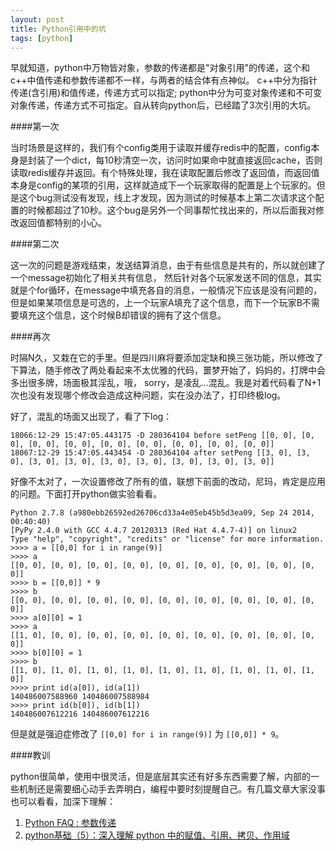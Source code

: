 ```yaml
---
layout: post
title: Python引用中的坑
tags: [python]
---
```


早就知道，python中万物皆对象，参数的传递都是"对象引用"的传递，这个和c++中值传递和参数传递都不一样，与两者的结合体有点神似。 c++中分为指针传递(含引用)和值传递，传递方式可以指定; python中分为可变对象传递和不可变对象传递，传递方式不可指定。自从转向python后，已经踏了3次引用的大坑。

<!--more-->

####第一次

当时场景是这样的，我们有个config类用于读取并缓存redis中的配置，config本身是封装了一个dict，每10秒清空一次，访问时如果命中就直接返回cache，否则读取redis缓存并返回。有个特殊处理，我在读取配置后修改了返回值，而返回值本身是config的某项的引用，这样就造成下一个玩家取得的配置是上个玩家的。但是这个bug测试没有发现，线上才发现，因为测试的时候基本上第二次请求这个配置的时候都超过了10秒。这个bug是另外一个同事帮忙找出来的，所以后面我对修改返回值都特别的小心。

####第二次

这一次的问题是游戏结束，发送结算消息，由于有些信息是共有的，所以就创建了一个message初始化了相关共有信息， 然后针对各个玩家发送不同的信息，其实就是个for循环，在message中填充各自的消息，一般情况下应该是没有问题的，但是如果某项信息是可选的，上一个玩家A填充了这个信息，而下一个玩家B不需要填充这个信息，这个时候B却错误的拥有了这个信息。

####再次

时隔N久，又栽在它的手里。但是四川麻将要添加定缺和换三张功能，所以修改了下算法，随手修改了两处看起来不太优雅的代码，噩梦开始了，妈妈的，打牌中会多出很多牌，场面极其淫乱，哦， sorry，是凌乱...混乱。我是对着代码看了N+1次也没有发现哪个修改会造成这种问题，实在没办法了，打印终极log。

好了，混乱的场面又出现了，看了下log：

```
18066:12-29 15:47:05.443175 -D 280364104 before setPeng [[0, 0], [0, 0], [0, 0], [0, 0], [0, 0], [0, 0], [0, 0], [0, 0], [0, 0]]
18067:12-29 15:47:05.443454 -D 280364104 after setPeng [[3, 0], [3, 0], [3, 0], [3, 0], [3, 0], [3, 0], [3, 0], [3, 0], [3, 0]]
```

好像不太对了，一次设置修改了所有的值，联想下前面的改动，尼玛，肯定是应用的问题。下面打开python做实验看看。

```
Python 2.7.8 (a980ebb26592ed26706cd33a4e05eb45b5d3ea09, Sep 24 2014, 00:40:40)
[PyPy 2.4.0 with GCC 4.4.7 20120313 (Red Hat 4.4.7-4)] on linux2
Type "help", "copyright", "credits" or "license" for more information.
>>>> a = [[0,0] for i in range(9)]
>>>> a
[[0, 0], [0, 0], [0, 0], [0, 0], [0, 0], [0, 0], [0, 0], [0, 0], [0, 0]]
>>>> b = [[0,0]] * 9
>>>> b
[[0, 0], [0, 0], [0, 0], [0, 0], [0, 0], [0, 0], [0, 0], [0, 0], [0, 0]]
>>>> a[0][0] = 1
>>>> a
[[1, 0], [0, 0], [0, 0], [0, 0], [0, 0], [0, 0], [0, 0], [0, 0], [0, 0]]
>>>> b[0][0] = 1
>>>> b
[[1, 0], [1, 0], [1, 0], [1, 0], [1, 0], [1, 0], [1, 0], [1, 0], [1, 0]]
>>>> print id(a[0]), id(a[1])
140486007588960 140486007588984
>>>> print id(b[0]), id(b[1])
140486007612216 140486007612216
```

但是就是强迫症修改了 `[[0,0] for i in range(9)]` 为 `[[0,0]] * 9`。

####教训

python很简单，使用中很灵活，但是底层其实还有好多东西需要了解，内部的一些机制还是需要细心动手去弄明白，编程中要时刻提醒自己。有几篇文章大家没事也可以看看，加深下理解：

1. [Python FAQ : 参数传递](http://python-china.org/topic/738)
2. [python基础（5）：深入理解 python 中的赋值、引用、拷贝、作用域](http://my.oschina.net/leejun2005/blog/145911)
